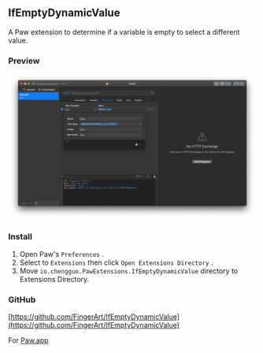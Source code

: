## IfEmptyDynamicValue
A Paw extension to determine if a variable is empty to select a different value.

### Preview
![](./screenshots/IfEmptyDynamicValue.png)

### Install
1. Open Paw's `Preferences` .
2. Select to `Extensions` then click `Open Extensions Directory` .
3. Move `io.chengguo.PawExtensions.IfEmptyDynamicValue` directory to Extensions Directory.

### GitHub
[https://github.com/FingerArt/IfEmptyDynamicValue](https://github.com/FingerArt/IfEmptyDynamicValue)

For [Paw.app](https://paw.cloud)